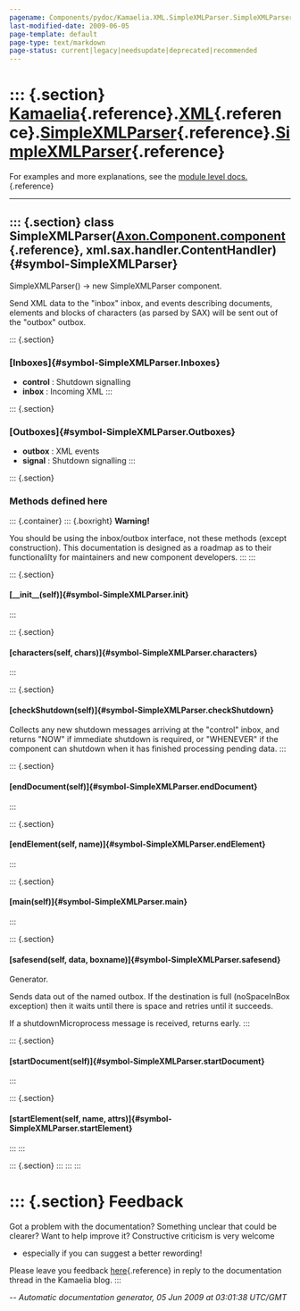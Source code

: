 ```yaml
---
pagename: Components/pydoc/Kamaelia.XML.SimpleXMLParser.SimpleXMLParser
last-modified-date: 2009-06-05
page-template: default
page-type: text/markdown
page-status: current|legacy|needsupdate|deprecated|recommended
---
```

::: {.section}
[Kamaelia](/Components/pydoc/Kamaelia.html){.reference}.[XML](/Components/pydoc/Kamaelia.XML.html){.reference}.[SimpleXMLParser](/Components/pydoc/Kamaelia.XML.SimpleXMLParser.html){.reference}.[SimpleXMLParser](/Components/pydoc/Kamaelia.XML.SimpleXMLParser.SimpleXMLParser.html){.reference}
====================================================================================================================================================================================================================================================================================================

For examples and more explanations, see the [module level
docs.](/Components/pydoc/Kamaelia.XML.SimpleXMLParser.html){.reference}

------------------------------------------------------------------------

::: {.section}
class SimpleXMLParser([Axon.Component.component](/Docs/Axon/Axon.Component.component.html){.reference}, xml.sax.handler.ContentHandler) {#symbol-SimpleXMLParser}
---------------------------------------------------------------------------------------------------------------------------------------

SimpleXMLParser() -\> new SimpleXMLParser component.

Send XML data to the \"inbox\" inbox, and events describing documents,
elements and blocks of characters (as parsed by SAX) will be sent out of
the \"outbox\" outbox.

::: {.section}
### [Inboxes]{#symbol-SimpleXMLParser.Inboxes}

-   **control** : Shutdown signalling
-   **inbox** : Incoming XML
:::

::: {.section}
### [Outboxes]{#symbol-SimpleXMLParser.Outboxes}

-   **outbox** : XML events
-   **signal** : Shutdown signalling
:::

::: {.section}
### Methods defined here

::: {.container}
::: {.boxright}
**Warning!**

You should be using the inbox/outbox interface, not these methods
(except construction). This documentation is designed as a roadmap as to
their functionalilty for maintainers and new component developers.
:::
:::

::: {.section}
#### [\_\_init\_\_(self)]{#symbol-SimpleXMLParser.__init__}
:::

::: {.section}
#### [characters(self, chars)]{#symbol-SimpleXMLParser.characters}
:::

::: {.section}
#### [checkShutdown(self)]{#symbol-SimpleXMLParser.checkShutdown}

Collects any new shutdown messages arriving at the \"control\" inbox,
and returns \"NOW\" if immediate shutdown is required, or \"WHENEVER\"
if the component can shutdown when it has finished processing pending
data.
:::

::: {.section}
#### [endDocument(self)]{#symbol-SimpleXMLParser.endDocument}
:::

::: {.section}
#### [endElement(self, name)]{#symbol-SimpleXMLParser.endElement}
:::

::: {.section}
#### [main(self)]{#symbol-SimpleXMLParser.main}
:::

::: {.section}
#### [safesend(self, data, boxname)]{#symbol-SimpleXMLParser.safesend}

Generator.

Sends data out of the named outbox. If the destination is full
(noSpaceInBox exception) then it waits until there is space and retries
until it succeeds.

If a shutdownMicroprocess message is received, returns early.
:::

::: {.section}
#### [startDocument(self)]{#symbol-SimpleXMLParser.startDocument}
:::

::: {.section}
#### [startElement(self, name, attrs)]{#symbol-SimpleXMLParser.startElement}
:::
:::

::: {.section}
:::
:::
:::

::: {.section}
Feedback
========

Got a problem with the documentation? Something unclear that could be
clearer? Want to help improve it? Constructive criticism is very welcome
- especially if you can suggest a better rewording!

Please leave you feedback
[here](../../../cgi-bin/blog/blog.cgi?rm=viewpost&nodeid=1142023701){.reference}
in reply to the documentation thread in the Kamaelia blog.
:::

*\-- Automatic documentation generator, 05 Jun 2009 at 03:01:38 UTC/GMT*
